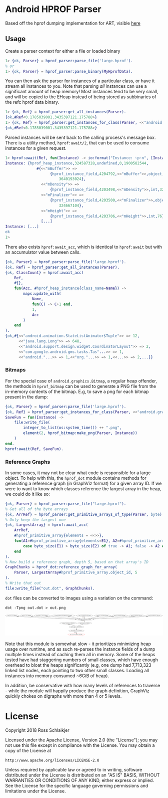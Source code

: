 # Android HPROF Parser

Based off the hprof dumping implementation for ART, visible
[here](https://android.googlesource.com/platform/art/+/oreo-release/runtime/hprof/hprof.cc)

## Usage

Create a parser context for either a file or loaded binary

```erlang
1> {ok, Parser} = hprof_parser:parse_file('large.hprof').
% or
1> {ok, Parser} = hprof_parser:parse_binary(MyHprofData).
```

You can then ask the parser for instances of a particular class, or have it
stream all instances to you. Note that parsing *all* instances can use a
significant amount of heap memory! Most instances tend to be very small, and
will be copied to the EHeap instead of being stored as subbinaries of the
refc hprof data binary.

```erlang
1> {ok, Ref} = hprof_parser:get_all_instances(Parser).
{ok,#Ref<0.1785039001.3435397121.175788>}
1> {ok, Ref} = hprof_parser:get_instances_for_class(Parser, <<"android.graphics.Bitmap">>).
{ok,#Ref<0.1785039001.3435397121.175788>}
```

Parsed instances will be sent back to the calling process's message box.
There is a utility method, `hprof:await/2`, that can be used to
consume instances for a given request.

```erlang
1> hprof:await(Ref, fun(Instance) -> io:format("Instance: ~p~n", [Instance]) end).
Instance: {hprof_heap_instance,324587328,undefined,0,1900582544,
              #{<<"mBuffer">> =>
                    {hprof_instance_field,4204792,<<"mBuffer">>,object,
                        3640193024},
                <<"mDensity">> =>
                    {hprof_instance_field,4203498,<<"mDensity">>,int,320},
                <<"mFinalizer">> =>
                    {hprof_instance_field,4203500,<<"mFinalizer">>,object,
                        324667104},
                <<"mHeight">> =>
                    {hprof_instance_field,4203706,<<"mHeight">>,int,76},
                [...]
Instance: [...]
ok
1>
```

There also exists `hprof:await_acc`, which is identical to `hprof:await` but
with an accumulator value between calls.

```erlang
{ok, Parser} = hprof_parser:parse_file('large.hprof').
{ok, Ref} = hprof_parser:get_all_instances(Parser).
{ok, ClassCount} = hprof:await_acc(
    Ref,
    #{},
    fun(Acc, #hprof_heap_instance{class_name=Name}) ->
        maps:update_with(
            Name,
            fun(C) -> C+1 end,
            1,
            Acc
        )
    end
).
{ok,#{<<"android.animation.StateListAnimator$Tuple">> => 12,
      <<"java.lang.Long">> => 648,
      <<"android.support.design.widget.CoordinatorLayout">> => 2,
      <<"com.google.android.gms.tasks.Tas"...>> => 1,
      <<"android."...>> => 1,<<"org."...>> => 1,<<...>> => 2,...}}
```

### Bitmaps

For the special case of `android.graphics.Bitmap`, a regular heap offender, the
methods in `hprof_bitmap` can be used to generate a PNG file from the in-memory
contents of the bitmap. E.g, to save a png for each bitmap present in the dump:

```erlang
{ok, Parser} = hprof_parser:parse_file('large.hprof').
{ok, Ref} = hprof_parser:get_instances_for_class(Parser, <<"android.graphics.Bitmap">>).
SaveFun = fun(Instance) ->
    file:write_file(
        integer_to_list(os:system_time()) ++ ".png",
        element(2, hprof_bitmap:make_png(Parser, Instance))
    )
end.
hprof:await(Ref, SaveFun).
```

### Reference Graphs

In some cases, it may not be clear what code is responsible for a large object.
To help with this, the `hprof_dot` module contains methods for generating a
reference graph (in GraphViz format) for a given array ID. If we were to want to
know which classes reference the largest array in the heap, we could do it
like so:

```erlang
{ok, Parser} = hprof_parser:parse_file("large.hprof").
% Get all of the byte arrays
{ok, ArrRef} = hprof_parser:get_primitive_arrays_of_type(Parser, byte).
% Only keep the largest one
{ok, LargestArray} = hprof:await_acc(
    ArrRef,
    #hprof_primitive_array{elements = <<>>},
    fun(A1=#hprof_primitive_array{elements=E1}, A2=#hprof_primitive_array{elements=E2}) ->
        case byte_size(E1) > byte_size(E2) of true -> A1; false -> A2 end
    end
).
% Now build a reference graph, depth 5, based on that array's ID
GraphChunks = hprof_dot:reference_graph_for_array(
    Parser, LargestArray#hprof_primitive_array.object_id, 5
).
% Write that out
file:write_file("out.dot", GraphChunks).
```

`dot` files can be converted to images using a variation on the command:

    dot -Tpng out.dot > out.png

![Reference Graph](/reference_graph.png?raw=true "Reference Graph")

Note that this module is somewhat slow - it prioritizes minimizing heap usage
over runtime, and as such re-parses the instance fields of a dump multiple times
instead of caching them all in memory. Some of the heaps tested have had
staggering numbers of small classes, which have enough overhead to bloat the
heaps significantly (e.g, one dump had 7,713,323 linked list nodes, each
pointing to two other small classes. Loading all instances into memory consumed
~6GiB of heap).

In addition, be conservative with how many levels of references to traverse -
while the module will happily produce the graph definition, GraphViz quickly
chokes on digraphs with more than 4 or 5 levels.


# License

Copyright 2018 Ross Schlaikjer

Licensed under the Apache License, Version 2.0 (the "License");
you may not use this file except in compliance with the License.
You may obtain a copy of the License at

    http://www.apache.org/licenses/LICENSE-2.0

Unless required by applicable law or agreed to in writing, software
distributed under the License is distributed on an "AS IS" BASIS,
WITHOUT WARRANTIES OR CONDITIONS OF ANY KIND, either express or implied.
See the License for the specific language governing permissions and
limitations under the License.
